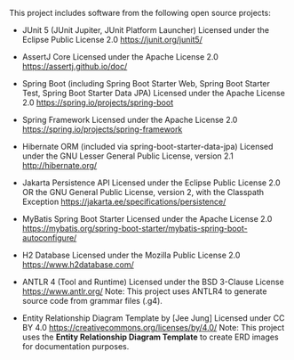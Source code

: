 This project includes software from the following open source projects:

- JUnit 5 (JUnit Jupiter, JUnit Platform Launcher)
  Licensed under the Eclipse Public License 2.0
  https://junit.org/junit5/

- AssertJ Core
  Licensed under the Apache License 2.0
  https://assertj.github.io/doc/

- Spring Boot (including Spring Boot Starter Web, Spring Boot Starter Test, Spring Boot Starter Data JPA)
  Licensed under the Apache License 2.0
  https://spring.io/projects/spring-boot

- Spring Framework
  Licensed under the Apache License 2.0
  https://spring.io/projects/spring-framework

- Hibernate ORM (included via spring-boot-starter-data-jpa)
  Licensed under the GNU Lesser General Public License, version 2.1
  http://hibernate.org/

- Jakarta Persistence API
  Licensed under the Eclipse Public License 2.0 OR the GNU General Public License, version 2, with the Classpath Exception
  https://jakarta.ee/specifications/persistence/

- MyBatis Spring Boot Starter
  Licensed under the Apache License 2.0
  https://mybatis.org/spring-boot-starter/mybatis-spring-boot-autoconfigure/

- H2 Database
  Licensed under the Mozilla Public License 2.0
  https://www.h2database.com/

- ANTLR 4 (Tool and Runtime)
  Licensed under the BSD 3-Clause License
  https://www.antlr.org/
  Note: This project uses ANTLR4 to generate source code from grammar files (.g4).


- Entity Relationship Diagram Template by [Jee Jung]
  Licensed under CC BY 4.0
  https://creativecommons.org/licenses/by/4.0/
  Note: This project uses the **Entity Relationship Diagram Template** to create ERD images for documentation purposes.
